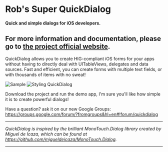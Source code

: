 # Rob's Super QuickDialog

**Quick and simple dialogs for iOS developers.**

## For more information and documentation, please go to [the project official website](http://escoz.com/open-source/quickdialog).


QuickDialog allows you to create HIG-compliant iOS forms for your apps  without having to directly deal with UITableViews, delegates and data sources. Fast and efficient, you can create forms with multiple text fields, or with thousands of items with no sweat!

![Sample](https://github.com/escoz/QuickDialog/raw/master/other/quickdialog2.png "Sample")
![Styling QuickDialog](https://github.com/escoz/QuickDialog/raw/master/other/quickdialog3.png "Styling cells with QuickDialog")


Download the project and run the demo app, I'm sure you'll like how simple it is to create powerful dialogs!

Have a question? ask it on our new Google Groups: https://groups.google.com/forum/?fromgroups&hl=en#!forum/quickdialog


----------

*QuickDialog is inspired by the brilliant MonoTouch.Dialog library created by Miguel de Icaza, which can be found at https://github.com/migueldeicaza/MonoTouch.Dialog.*

----------
